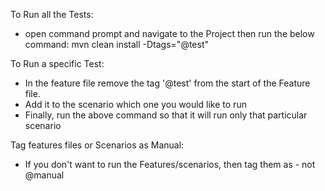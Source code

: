 To Run all the Tests:

- open command prompt and navigate to the Project then run the below command:
mvn clean install -Dtags="@test"

To Run a specific Test:

- In the feature file remove the tag '@test' from the start of the Feature file.
- Add it to the scenario which one you would like to run
- Finally, run the above command so that it will run only that particular scenario

Tag features files or Scenarios as Manual:

- If you don't want to run the Features/scenarios, then tag them as - not @manual


